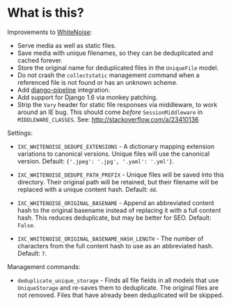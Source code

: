 # What is this?

Improvements to [WhiteNoise][0]:

  * Serve media as well as static files.
  * Save media with unique filenames, so they can be deduplicated and cached
    forever.
  * Store the original name for deduplicated files in the `UniqueFile` model.
  * Do not crash the ``collectstatic`` management command when a referenced
    file is not found or has an unknown scheme.
  * Add [django-pipeline][1] integration.
  * Add support for Django 1.6 via monkey patching.
  * Strip the `Vary` header for static file responses via middleware, to work
  	around an IE bug. This should come *before* `SessionMiddleware` in
  	`MIDDLEWARE_CLASSES`. See: http://stackoverflow.com/a/23410136

Settings:

  * `IXC_WHITENOISE_DEDUPE_EXTENSIONS` - A dictionary mapping extension
    variations to canonical versions. Unique files will use the canonical
    version. Default: `{'.jpeg': '.jpg', '.yaml': '.yml'}`.

  * `IXC_WHITENOISE_DEDUPE_PATH_PREFIX` - Unique files will be saved into this
    directory. Their original path will be retained, but their filename will be
    replaced with a unique content hash. Default: `dd`.

  * `IXC_WHITENOISE_ORIGINAL_BASENAME` - Append an abbreviated content hash to
    the original basename instead of replacing it with a full content hash.
    This reduces deduplicate, but may be better for SEO. Default: `False`.

  * `IXC_WHITENOISE_ORIGINAL_BASENAME_HASH_LENGTH` - The number of characters
    from the full content hash to use as an abbreviated hash. Default: `7`.

Management commands:

  * `deduplicate_unique_storage` - Finds all file fields in all models that use
    `UniqueStorage` and re-saves them to deduplicate. The original files are not
    removed. Files that have already been deduplicated will be skipped.

[0]: https://github.com/evansd/whitenoise/
[1]: https://github.com/jazzband/django-pipeline/
